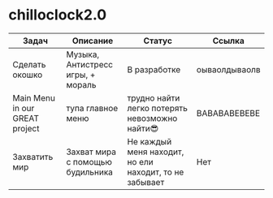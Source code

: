 # chilloclock2.0
|      Задач      |      Описание      |      Статус      |      Ссылка      |
|-----------------|--------------------|------------------|------------------|
|Сделать окошко|Музыка, Антистресс игры, + мораль|В разработке|оываолдываолв|
|Main Menu in our GREAT project| тупа главное меню| трудно найти легко потерять невозможно найти😎| BABABABEBEBE|
| Захватить мир   | Захват мира с помощью будильника| Не каждый меня находит, но ели находит, то не забывает | Нет       |
